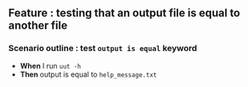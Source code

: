 ## Feature : testing that an output file is equal to another file

### Scenario outline : test `output is equal` keyword

  - **When** I run `uut -h`
  - **Then** output is equal to `help_message.txt`
